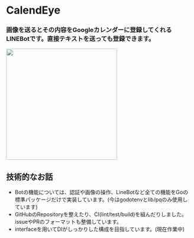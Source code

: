 # CalendEye
### 画像を送るとその内容をGoogleカレンダーに登録してくれるLINEBotです。直接テキストを送っても登録できます。
<img src="https://github.com/claustra01/CalendEye/assets/108509532/a90cba43-c66f-4eff-ad68-108a97591fc5" width="300px">

## 技術的なお話
- Botの機能については、認証や画像の操作、LineBotなど全ての機能をGoの標準パッケージだけで実装しています。(今はgodotenvとlib/pqのみ使用しています)
- GitHubのRepositoryを整えたり、CI(lint/test/build)を組んだりしました。issueやPRのフォーマットも整備しています。
- interfaceを用いてDIがしっかりした構成を目指しています。(現在作業中)
